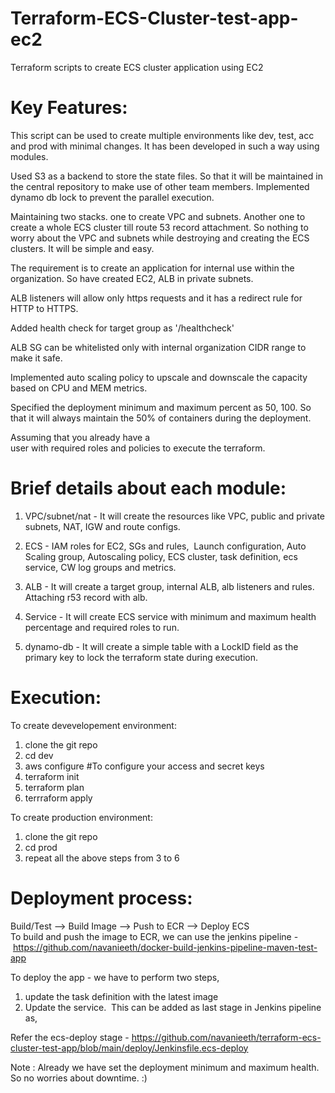 # Terraform-ECS-Cluster-test-app-ec2
Terraform scripts to create ECS cluster application using EC2

Key Features:
=============
This script can be used to create multiple environments like dev, test, acc and prod with minimal changes. It has been developed in such a way using modules. 

Used S3 as a backend to store the state files. So that it will be maintained in the central repository to make use of other team members. Implemented dynamo db lock to prevent the parallel execution. 

Maintaining two stacks. one to create VPC and subnets. Another one to create a whole ECS cluster till route 53 record attachment. So nothing to worry about the VPC and subnets while destroying and creating the ECS clusters. It will be simple and easy. 

The requirement is to create an application for internal use within the organization. So have created EC2, ALB in private subnets. 

ALB listeners will allow only https requests and it has a redirect rule for HTTP to HTTPS.

Added health check for target group as '/healthcheck'

ALB SG can be whitelisted only with internal organization CIDR range to make it safe.

Implemented auto scaling policy to upscale and downscale the capacity based on CPU and MEM metrics. 

Specified the deployment minimum and maximum percent as 50, 100. So that it will always maintain the 50% of containers during the deployment. 

Assuming that you already have a user with required roles and policies to execute the terraform. 

Brief details about each module:
=================================

1. VPC/subnet/nat - It will create the resources like VPC, public and private subnets, NAT, IGW and route configs. 

2. ECS - IAM roles for EC2, SGs and rules,  Launch configuration, Auto Scaling group, Autoscaling policy, ECS cluster, task definition, ecs service, CW log groups and metrics. 

3. ALB - It will create a target group, internal ALB, alb listeners and rules. Attaching r53 record with alb. 

4. Service - It will create ECS service with minimum and maximum health percentage and required roles to run.

4. dynamo-db - It will create a simple table with a LockID field as the primary key to lock the terraform state during execution.

Execution: 
==========
To create devevelopement environment:
1. clone the git repo
2. cd dev
3. aws configure #To configure your access and secret keys
4. terraform init
5. terraform plan
6. terrraform apply 

To create production environment:
1. clone the git repo
2. cd prod
3. repeat all the above steps from 3 to 6

Deployment process:
===================
Build/Test --> Build Image --> Push to ECR --> Deploy ECS 
To build and push the image to ECR, we can use the jenkins pipeline - https://github.com/navanieeth/docker-build-jenkins-pipeline-maven-test-app

To deploy the app - we have to perform two steps, 
1. update the task definition with the latest image
2. Update the service. 
This can be added as last stage in Jenkins pipeline as,

Refer the ecs-deploy stage - https://github.com/navanieeth/terraform-ecs-cluster-test-app/blob/main/deploy/Jenkinsfile.ecs-deploy

Note : Already we have set the deployment minimum and maximum health. So no worries about downtime. :)
